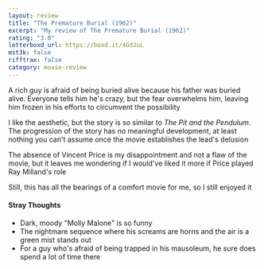 ```yaml
---
layout: review
title: "The Premature Burial (1962)"
excerpt: "My review of The Premature Burial (1962)"
rating: "3.0"
letterboxd_url: https://boxd.it/4GdJuL
mst3k: false
rifftrax: false
category: movie-review
---
```


A rich guy is afraid of being buried alive because his father was buried alive. Everyone tells him he's crazy, but the fear overwhelms him, leaving him frozen in his efforts to circumvent the possibility

I like the aesthetic, but the story is so similar to <i>The Pit and the Pendulum</i>. The progression of the story has no meaningful development, at least nothing you can't assume once the movie establishes the lead's delusion

The absence of Vincent Price is my disappointment and not a flaw of the movie, but it leaves me wondering if I would've liked it more if Price played Ray Milland's role

Still, this has all the bearings of a comfort movie for me, so I still enjoyed it

#### Stray Thoughts

- Dark, moody "Molly Malone" is so funny
- The nightmare sequence where his screams are horns and the air is a green mist stands out
- For a guy who's afraid of being trapped in his mausoleum, he sure does spend a lot of time there
